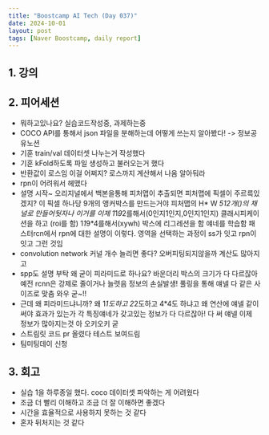 ```yaml
---
title: "Boostcamp AI Tech (Day 037)"
date: 2024-10-01
layout: post
tags: [Naver Boostcamp, daily report]
---
```

## 1. 강의

## 2. 피어세션
- 뭐하고있나요? 실습코드작성중, 과제하는중
- COCO API를 통해서 json 파일을 분해하는데 어떻게 쓰는지 알아봤다! -> 정보공유노션
- 기훈 train/val 데이터셋 나누는거 작성했다
- 기훈 kFold하도록 파일 생성하고 불러오는거 했다
- 반환값이 로스임 이걸 어쩌지? 로스까지 계산해서 나옴 알아둬라
- rpn이 어려워서 헤맸다
- 설명 시작~
오리지널에서 백본을통해 피처맵이 추출되면
피처맵에 픽셀이 주르륵있겠지?
이 픽셀 하나당 9개의 앵커박스를 만드는거야
피처맵의 H* W *512개()의 채널로 만들어둿자나
이거를 이제
1*1*9*2를해서(0인지1인지,0인지1인지) 클래시피케이션을 하고 (roi를 함)
1*1*9*4를해서(xywh) 박스에 리그레션을 함
얘네를 학습함
패스터rcn에서 rpn에 대한 설명이 이렇다.
영역을 선택하는 과정이 ss가 잇고 rpn이 잇고 그런 것임
- convolution network 커널 개수 늘리면 좋다? 오버피팅되지않을까 계산도 많아지고
- spp도 설명 부탁 왜 굳이 피라미드로 하나요?
바운더리 박스의 크기가 다 다르잖아
예전 rcnn은 강제로 줄이거나 늘렷음 정보의 손실발생!
풀링을 통해 얘넬 다 같은 사이즈로 맞춤 와우 굳~!!
- 근데 왜 피라미드냐니까? 왜 1*1도하고 2*2도하고 4*4도 하냐고 왜 연산에 얘넬 같이써야 효과가 있는가 
각 특징얘네가 갖고있는 정보가 다 다르잖아! 다 써 얘넬 이제 정보가 많아지는것 아 오키오키 굳
- 스트림릿 코드 pr 올렸다 테스트 보여드림
- 팀미팅데이 신청

## 3. 회고
- 실습 1을 하루종일 했다. coco 데이터셋 파악하는 게 어려웠다
- 조금 더 빨리 이해하고 조금 더 잘 이해하면 좋겠다
- 시간을 효율적으로 사용하지 못하는 것 같다
- 혼자 뒤처지는 것 같다
